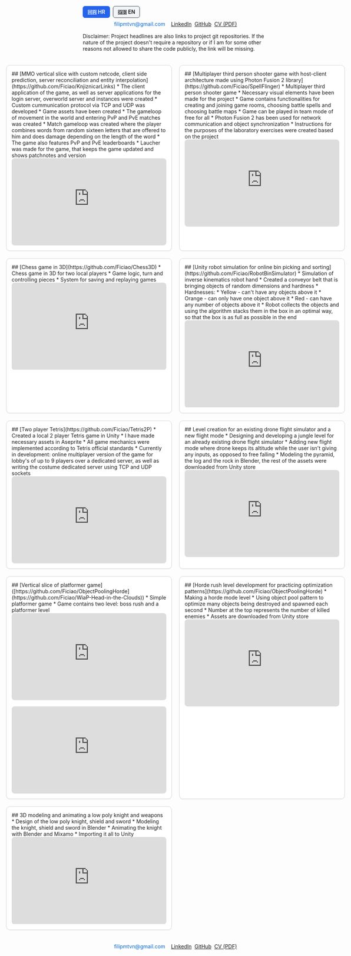 <style>
:root{ --g: 20px; }
  
.fullbleed{
  position: relative;
  left: 50%;
  transform: translateX(-50%);
  width: 100vw;
  max-width: 100vw;
  box-sizing: border-box;
}

.projects{
  display: grid;
  grid-template-columns: repeat(auto-fit, minmax(380px, 1fr));
  gap: var(--g);
  padding: var(--g);         
  margin: 1rem 0;
}
@media (min-width: 1200px){
  .projects{ grid-template-columns: repeat(3, 1fr); }
}
  
.card{ border:1px solid #d0d7de; border-radius:10px; padding:14px; background:#fff; box-shadow:0 1px 3px rgba(0,0,0,.06); }
  
.card h3 { margin-top: 0; margin-bottom: 0; }

.contact-bar.fullbleed{
  position: relative; left:50%; transform:translateX(-50%);
  width:100vw; box-sizing:border-box; padding:0 var(--g); margin: .5rem 0 1rem;
}
.contact-inner{
  max-width:1280px; margin:0 auto; display:flex; gap:8px; flex-wrap:wrap; justify-content:center;
}
  
.video {
  position: relative; width: 100%;
  aspect-ratio: 16/9; 
  overflow: hidden; border-radius: 8px;
}
.video iframe {
  position: absolute; inset: 0; width: 100%; height: 100%; border: 0;
}

.btn{display:inline-block; padding:6px 12px; border:1px solid #333; border-radius:6px; text-decoration:none; background:#f1f5f9; color:#111; font-weight:600;}
.btn:hover{background:#e2e8f0; color:#111;}
.btn:focus{outline:2px solid #60a5fa; outline-offset:2px;}
.btn--primary{background:#2563eb; border-color:#2563eb; color:#fff;}
.btn--primary:hover{background:#e2e8f0; color:#111; border-color:#333;}
.btn-group{display:flex; gap:8px; flex-wrap:wrap;}
.linklike{
  background: none;
  display:inline;          
  margin:0;              
  padding:0;
  border:0;
  background:transparent;
  font:inherit;
  color: #0969da;       
  text-decoration: none;
  vertical-align:baseline;
  line-height:inherit;
  -webkit-appearance:none;
  appearance:none;
  cursor: pointer;
}
  
.linklike:hover{text-decoration: underline;} 
  
.linklike:focus{outline: 2px solid #60a5fa; outline-offset: 2px;}
  
button.linklike{ margin:0 !important; }

.copy-msg{ margin-left:0; }
.copy-msg:not(:empty){ margin-left:8px; }
</style>

<script>
(function(){
  var TEXT_TO_COPY = 'filipmtvn@gmail.com';

  document.addEventListener('click', function(e){
    var el = e.target.closest('.js-copy');
    if(!el) return;
    e.preventDefault();

    if (navigator.clipboard && navigator.clipboard.writeText) {
      navigator.clipboard.writeText(TEXT_TO_COPY);
    } else {
      var ta=document.createElement('textarea');
      ta.value=TEXT_TO_COPY; ta.setAttribute('readonly','');
      ta.style.position='absolute'; ta.style.left='-9999px';
      document.body.appendChild(ta); ta.select();
      try{ document.execCommand('copy'); }catch(e){}
      document.body.removeChild(ta);
    }

    var msg = el.nextElementSibling;
    if (msg && msg.classList.contains('copy-msg')) {
      clearTimeout(el._t);
      msg.textContent = ' Copied to clipboard';
      el._t = setTimeout(function(){ msg.textContent=''; }, 1400);
    }
  });
})();
</script>

<div class="btn-group">
  <a href="index.html" class="btn btn--primary">🇭🇷 HR</a>
  <a href="en.html" class="btn">🇬🇧 EN</a>
</div>
<div id="contact" class="contact-bar fullbleed contact-inner">
<button type="button"
        class="linklike js-copy"
        data-copy="filipmtvn@gmail.com"
        aria-label="Copy email to clipboard">
  filipmtvn@gmail.com
</button>
<span class="copy-msg" aria-live="polite"></span>
    <a href="https://www.linkedin.com/in/filip-matanovi%C4%87-43503b235/" target="_blank" rel="noopener">LinkedIn</a>
    <a href="https://github.com/Ficiao" target="_blank" rel="noopener">GitHub</a>
    <a href="cv_fm.pdf" target="_blank" rel="noopener">CV (PDF)</a>
</div>
Disclaimer: Project headlines are also links to project git repositories. If the nature of the project doesn't require a repository or if I am for some other reasons not allowed to share the code publicly, the link will be missing.

<div class="projects fullbleed">

  <div class="card" markdown="1">
## [MMO vertical slice with custom netcode, client side prediction, server reconciliation and entity interpolation](https://github.com/Ficiao/KnjiznicarLinks)
* The client application of the game, as well as server applications for the login server, overworld server and instances were created
* Custom cummunication protocol via TCP and UDP was developed
* Game assets have been created
* The gameloop of movement in the world and entering PvP and PvE matches was created
* Match gameloop was created where the player combines words from random sixteen letters that are offered to him and does damage depending on the length of the word
* The game also features PvP and PvE leaderboards
* Laucher was made for the game, that keeps the game updated and shows patchnotes and version

<div class="video">
<iframe width="560" height="315" src="https://www.youtube.com/embed/tTIj7t3eByw" title="YouTube video player" frameborder="0" allow="accelerometer; autoplay; clipboard-write; encrypted-media; gyroscope; picture-in-picture; web-share" allowfullscreen></iframe>
</div>
</div>

  <div class="card" markdown="1">
## [Multiplayer third person shooter game with host-client architecture made using Photon Fusion 2 library](https://github.com/Ficiao/SpellFlinger)
* Multiplayer third person shooter game
* Necessary visual elements have been made for the project
* Game contains functionalities for creating and joining game rooms, choosing battle spells and choosing battle maps
* Game can be played in team mode of free for all
* Photon Fusion 2 has been used for network communication and object synchronization
* Instructions for the purposes of the laboratory exercises were created based on the project

<div class="video">
<iframe width="560" height="315" src="https://www.youtube.com/embed/8XTLASs7C0c" title="YouTube video player" frameborder="0" allow="accelerometer; autoplay; clipboard-write; encrypted-media; gyroscope; picture-in-picture; web-share" allowfullscreen></iframe>
</div>
</div>

  <div class="card" markdown="1">
## [Chess game in 3D](https://github.com/Ficiao/Chess3D)
* Chess game in 3D for two local players
* Game logic, turn and controlling pieces
* System for saving and replaying games

<div class="video">
<iframe width="560" height="315" src="https://www.youtube.com/embed/79TN8W0w-HU" title="YouTube video player" frameborder="0" allow="accelerometer; autoplay; clipboard-write; encrypted-media; gyroscope; picture-in-picture; web-share" allowfullscreen></iframe>
</div>
</div>

  <div class="card" markdown="1">
## [Unity robot simulation for online bin picking and sorting](https://github.com/Ficiao/RobotBinSimulator)
* Simulation of inverse kinematics robot hand
* Created a conveyor belt that is bringing objects of random dimensions and hardness
* Hardnesses:
* Yellow - can't have any objects above it
* Orange - can only have one object above it
* Red -  can have any number of objects above it
* Robot collects the objects and using the algorithm stacks them in the box in an optimal way, so that the box is as full as possible in the end

<div class="video">
<iframe width="560" height="315" src="https://www.youtube.com/embed/l7qf6b1iuos" title="YouTube video player" frameborder="0" allow="accelerometer; autoplay; clipboard-write; encrypted-media; gyroscope; picture-in-picture" allowfullscreen></iframe>
</div>
</div>

  <div class="card" markdown="1">
## [Two player Tetris](https://github.com/Ficiao/Tetris2P)
* Created a local 2 player Tetris game in Unity
* I have made necessary assets in Aseprite
* All game mechanics were implemented according to Tetris official standards
* Currently in development: online multiplayer version of the game for lobby's of up to 9 players over a dedicated server, as well as writing the costume dedicated server using TCP and UDP sockets

<div class="video">
<iframe width="560" height="315" src="https://www.youtube.com/embed/xVry_iacmUs" title="YouTube video player" frameborder="0" allow="accelerometer; autoplay; clipboard-write; encrypted-media; gyroscope; picture-in-picture" allowfullscreen></iframe>
</div>
</div>

  <div class="card" markdown="1">
## Level creation for an existing drone flight simulator and a new flight mode
* Designing and developing a jungle level for an already existing drone flight simulator
* Adding new flight mode where drone keeps its altitude while the user isn't giving any inputs, as opposed to free falling
* Modeling the pyramid, the log and the rock in Blender, the rest of the assets were downloaded from Unity store

<div class="video">
<iframe width="560" height="315" src="https://www.youtube.com/embed/pRxmcFNseNo" title="YouTube video player" frameborder="0" allow="accelerometer; autoplay; clipboard-write; encrypted-media; gyroscope; picture-in-picture" allowfullscreen></iframe>
</div>
</div>

  <div class="card" markdown="1">
## [Vertical slice of platformer game]([https://github.com/Ficiao/ObjectPoolingHorde](https://github.com/Ficiao/WiaP-Head-in-the-Clouds))
* Simple platformer game
* Game contains two level: boss rush and a platformer level

<div class="video">
<iframe width="560" height="315" src="https://www.youtube.com/embed/xnxrvbYkP3I?si=U9d1jjG1ETDVBLlB" title="YouTube video player" frameborder="0" allow="accelerometer; autoplay; clipboard-write; encrypted-media; gyroscope; picture-in-picture" allowfullscreen></iframe>
</div>
<br>
<div class="video">
<iframe width="560" height="315" src="https://www.youtube.com/embed/ol4w9KW0r_0?si=_Z-_JXD6RVpH9J73" title="YouTube video player" frameborder="0" allow="accelerometer; autoplay; clipboard-write; encrypted-media; gyroscope; picture-in-picture" allowfullscreen></iframe>
</div>
</div>

  <div class="card" markdown="1">
## [Horde rush level development for practicing optimization patterns](https://github.com/Ficiao/ObjectPoolingHorde)
* Making a horde mode level
* Using object pool pattern to optimize many objects being destroyed and spawned each second
* Number at the top represents the number of killed enemies
* Assets are downloaded from Unity store

<div class="video">
<iframe width="560" height="315" src="https://www.youtube.com/embed/R1tz9gZrJkA" title="YouTube video player" frameborder="0" allow="accelerometer; autoplay; clipboard-write; encrypted-media; gyroscope; picture-in-picture" allowfullscreen></iframe>
</div>
</div>

  <div class="card" markdown="1">
## 3D modeling and animating a low poly knight and weapons
* Design of the low poly knight, shield and sword 
* Modeling the knight, shield and sword in Blender
* Animating the knight with Blender and Mixamo
* Importing it all to Unity 

<div class="video">
<iframe width="560" height="315" src="https://www.youtube.com/embed/XrVs29Q25zU" title="YouTube video player" frameborder="0" allow="accelerometer; autoplay; clipboard-write; encrypted-media; gyroscope; picture-in-picture" allowfullscreen></iframe>
</div>
</div>
</div>

<div id="contact" class="contact-bar fullbleed contact-inner">
<button type="button"
        class="linklike js-copy"
        data-copy="filipmtvn@gmail.com"
        aria-label="Copy email to clipboard">
  filipmtvn@gmail.com
</button>
<span class="copy-msg" aria-live="polite"></span>
    <a href="https://www.linkedin.com/in/filip-matanovi%C4%87-43503b235/" target="_blank" rel="noopener">LinkedIn</a>
    <a href="https://github.com/Ficiao" target="_blank" rel="noopener">GitHub</a>
    <a href="cv_fm.pdf" target="_blank" rel="noopener">CV (PDF)</a>
</div>


